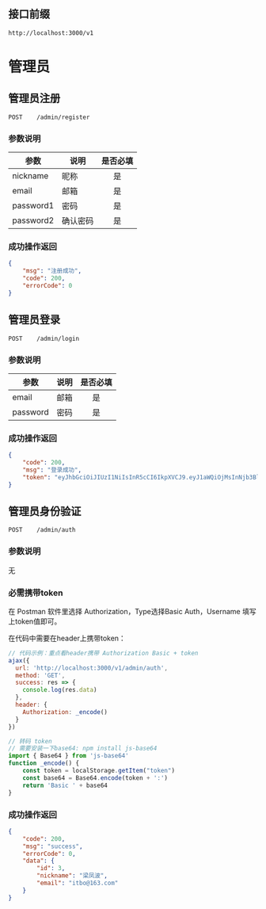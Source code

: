 ## 接口前缀
```shell
http://localhost:3000/v1
```

# 管理员
## 管理员注册
```
POST    /admin/register
```
### 参数说明
参数 | 说明 | 是否必填
---|---|:---:
nickname | 昵称 | 是
email | 邮箱 | 是
password1 | 密码 | 是
password2 | 确认密码 | 是

### 成功操作返回
```json
{
    "msg": "注册成功",
    "code": 200,
    "errorCode": 0
}
```

## 管理员登录
```
POST    /admin/login
```
### 参数说明
参数 | 说明 | 是否必填
---|---|:---:
email | 邮箱 | 是
password | 密码 | 是

### 成功操作返回
```json
{
    "code": 200,
    "msg": "登录成功",
    "token": "eyJhbGciOiJIUzI1NiIsInR5cCI6IkpXVCJ9.eyJ1aWQiOjMsInNjb3BlIjoxNiwiaWF0IjoxNTYwNTE0NzQwLCJleHAiOjE1NjA1MTgzNDB9.E7k-3bFWizGq2ykrmBgIF0Ng-2oPI70RdhvRTJ3GC4Y"
}
```
## 管理员身份验证
```
POST    /admin/auth
```
### 参数说明
无

### 必需携带token

在 Postman 软件里选择 Authorization，Type选择Basic Auth，Username 填写上token值即可。

在代码中需要在header上携带token：

```js
// 代码示例：重点看header携带 Authorization Basic + token
ajax({
  url: 'http://localhost:3000/v1/admin/auth',
  method: 'GET',
  success: res => {
    console.log(res.data)
  },
  header: {
    Authorization: _encode()
  }
})

// 转码 token
// 需要安装一下base64: npm install js-base64
import { Base64 } from 'js-base64'
function _encode() {
    const token = localStorage.getItem("token")
    const base64 = Base64.encode(token + ':')
    return 'Basic ' + base64
}
```


### 成功操作返回
```json
{
    "code": 200,
    "msg": "success",
    "errorCode": 0,
    "data": {
        "id": 3,
        "nickname": "梁凤波",
        "email": "itbo@163.com"
    }
}
```